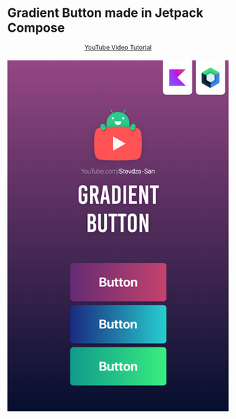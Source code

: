 # Gradient Button made in Jetpack Compose

<p align="center">
  <a href="https://youtu.be/vPOS6L2SEX0" align="center">YouTube Video Tutorial</a>
</p>
<p align="center">
  <img src="https://raw.githubusercontent.com/stevdza-san/gradient-button-jetpackcompose/main/Gradient%20Button%20Image.png" href="https://youtu.be/vPOS6L2SEX0">
</p>
